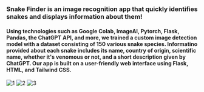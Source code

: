 ### Snake Finder is an image recognition app that quickly identifies snakes and displays information about them! 
#### Using technologies such as Google Colab, ImageAI, Pytorch, Flask, Pandas, the ChatGPT API, and more, we trained a custom image detection model with a dataset consisting of 150 various snake species. Informatino provided about each snake includes its name, country of origin, scientific name, whether it's venomous or not, and a short description given by ChatGPT. Our app is built on a user-friendly web interface using Flask, HTML, and Tailwind CSS. 

![1](flowbite-flask/static/assets/images/HomeScreen.png "1")
![2](flowbite-flask/static/assets/images/Snake1.png "2")
![3](flowbite-flask/static/assets/images/Snake2.png "3")
